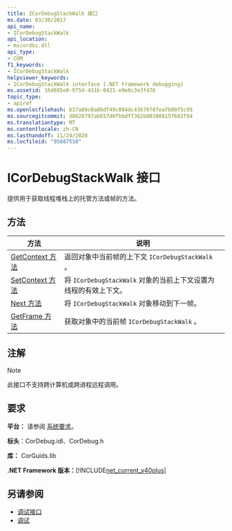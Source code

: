 ```yaml
---
title: ICorDebugStackWalk 接口
ms.date: 03/30/2017
api_name:
- ICorDebugStackWalk
api_location:
- mscordbi.dll
api_type:
- COM
f1_keywords:
- ICorDebugStackWalk
helpviewer_keywords:
- ICorDebugStackWalk interface [.NET Framework debugging]
ms.assetid: 16d695e8-975d-431b-8421-e9e6c3e3f476
topic_type:
- apiref
ms.openlocfilehash: b37a89c0a86df49c894dc43676f8feafb80f5c95
ms.sourcegitcommit: d8020797a6657d0fbbdff362b80300815f682f94
ms.translationtype: MT
ms.contentlocale: zh-CN
ms.lasthandoff: 11/24/2020
ms.locfileid: "95687510"
---
```

# <a name="icordebugstackwalk-interface"></a>ICorDebugStackWalk 接口

提供用于获取线程堆栈上的托管方法或帧的方法。  
  
## <a name="methods"></a>方法  
  
|方法|说明|  
|------------|-----------------|  
|[GetContext 方法](icordebugstackwalk-getcontext-method.md)|返回对象中当前帧的上下文 `ICorDebugStackWalk` 。|  
|[SetContext 方法](icordebugstackwalk-setcontext-method.md)|将 `ICorDebugStackWalk` 对象的当前上下文设置为线程的有效上下文。|  
|[Next 方法](icordebugstackwalk-next-method.md)|将 `ICorDebugStackWalk` 对象移动到下一帧。|  
|[GetFrame 方法](icordebugstackwalk-getframe-method.md)|获取对象中的当前帧 `ICorDebugStackWalk` 。|  
  
## <a name="remarks"></a>注解  
  
> [!NOTE]
> 此接口不支持跨计算机或跨进程远程调用。  
  
## <a name="requirements"></a>要求  

 **平台：** 请参阅 [系统要求](../../get-started/system-requirements.md)。  
  
 **标头**：CorDebug.idl、CorDebug.h  
  
 **库：** CorGuids.lib  
  
 **.NET Framework 版本：**[!INCLUDE[net_current_v40plus](../../../../includes/net-current-v40plus-md.md)]  
  
## <a name="see-also"></a>另请参阅

- [调试接口](debugging-interfaces.md)
- [调试](index.md)
